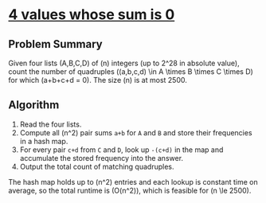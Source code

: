 # [4 values whose sum is 0](https://www.spoj.com/problems/SUMFOUR/)

## Problem Summary
Given four lists \(A,B,C,D\) of \(n\) integers (up to 2\^28 in absolute value),
count the number of quadruples \((a,b,c,d) \in A \times B \times C \times D\)
for which \(a+b+c+d = 0\). The size \(n\) is at most 2500.

## Algorithm
1. Read the four lists.
2. Compute all \(n^2\) pair sums `a+b` for `A` and `B` and store their frequencies in a hash map.
3. For every pair `c+d` from `C` and `D`, look up `-(c+d)` in the map and accumulate the stored frequency into the answer.
4. Output the total count of matching quadruples.

The hash map holds up to \(n^2\) entries and each lookup is constant time on average,
so the total runtime is \(O(n^2)\), which is feasible for \(n \le 2500\).
